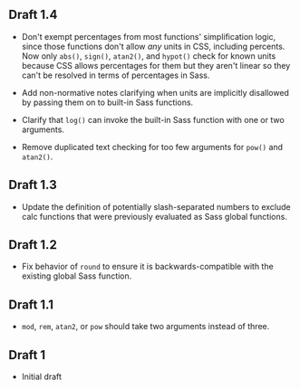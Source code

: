 ## Draft 1.4

* Don't exempt percentages from most functions' simplification logic, since
  those functions don't allow _any_ units in CSS, including percents. Now only
  `abs()`, `sign()`, `atan2()`, and `hypot()` check for known units because CSS
  allows percentages for them but they aren't linear so they can't be resolved
  in terms of percentages in Sass.

* Add non-normative notes clarifying when units are implicitly disallowed by
  passing them on to built-in Sass functions.

* Clarify that `log()` can invoke the built-in Sass function with one or two
  arguments.

* Remove duplicated text checking for too few arguments for `pow()` and
  `atan2()`.

## Draft 1.3

* Update the definition of potentially slash-separated numbers to exclude
  calc functions that were previously evaluated as Sass global functions.

## Draft 1.2

* Fix behavior of `round` to ensure it is backwards-compatible with the existing
  global Sass function.

## Draft 1.1

* `mod`, `rem`, `atan2`, or `pow` should take two arguments instead of three.

## Draft 1

* Initial draft
